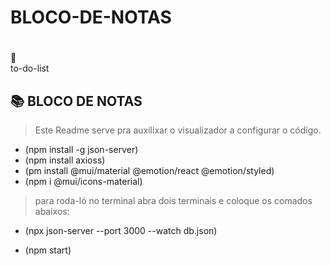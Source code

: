 # BLOCO-DE-NOTAS<h1 align="center">
📄<br> to-do-list
</h1>

## 📚 BLOCO DE NOTAS

> Este Readme serve pra auxilixar o visualizador a configurar o código.
> 
-   (npm install -g json-server)
-   (npm install axioss)
-   (pm install @mui/material @emotion/react @emotion/styled)
-   (npm i @mui/icons-material)

  


> para roda-ló no terminal abra dois terminais e coloque os comados abaixos:


-  (npx json-server --port 3000 --watch db.json)
  
-  (npm start)


<div align="center">
  <br/>
  <br/>
  <br/>
    <div>
     
     
